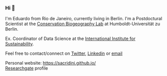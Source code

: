 ### Hi 👋

<!--
**sacridini/sacridini** is a ✨ _special_ ✨ repository because its `README.md` (this file) appears on your GitHub profile.

Here are some ideas to get you started:

- 🔭 I’m currently working on ...
- 🌱 I’m currently learning ...
- 👯 I’m looking to collaborate on ...
- 🤔 I’m looking for help with ...
- 💬 Ask me about ...
- 📫 How to reach me: ...
- 😄 Pronouns: ...
- ⚡ Fun fact: ...
-->

I'm Eduardo from Rio de Janeiro, currently living in Berlin.  I'm a Postdoctural Scientist at the [Conservation Biogeography Lab](https://pages.cms.hu-berlin.de/biogeo/website/) at Humboldt-Universität zu Berlin. 

Ex. Coordinator of Data Science at the [International Institute for Sustainability](https://www.iis-rio.org/en/).

Feel free to contact/connect on [Twitter](https://twitter.com/elacerdageo), [Linkedin](https://www.linkedin.com/in/eduardo-lacerda-827819ba/) or [email](eduardolacerdageo@gmail.com)

Personal website: https://sacridini.github.io/  
[Researchgate](https://www.researchgate.net/profile/Eduardo_Lacerda6) profile
